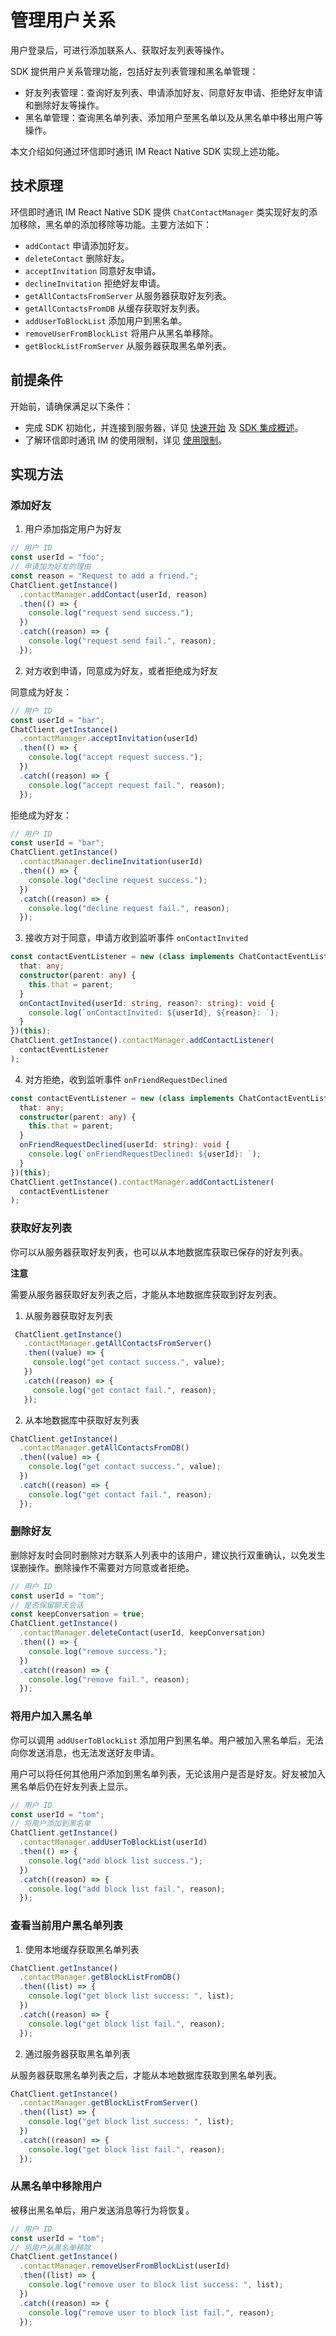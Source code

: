 # 管理用户关系

<Toc />

用户登录后，可进行添加联系人、获取好友列表等操作。

SDK 提供用户关系管理功能，包括好友列表管理和黑名单管理：

- 好友列表管理：查询好友列表、申请添加好友、同意好友申请、拒绝好友申请和删除好友等操作。
- 黑名单管理：查询黑名单列表、添加用户至黑名单以及从黑名单中移出用户等操作。

本文介绍如何通过环信即时通讯 IM React Native SDK 实现上述功能。

## 技术原理

环信即时通讯 IM React Native SDK 提供 `ChatContactManager` 类实现好友的添加移除，黑名单的添加移除等功能。主要方法如下：

- `addContact` 申请添加好友。
- `deleteContact` 删除好友。
- `acceptInvitation` 同意好友申请。
- `declineInvitation` 拒绝好友申请。
- `getAllContactsFromServer` 从服务器获取好友列表。
- `getAllContactsFromDB` 从缓存获取好友列表。
- `addUserToBlockList` 添加用户到黑名单。
- `removeUserFromBlockList` 将用户从黑名单移除。
- `getBlockListFromServer` 从服务器获取黑名单列表。

## 前提条件

开始前，请确保满足以下条件：

- 完成 SDK 初始化，并连接到服务器，详见 [快速开始](quickstart.html) 及 [SDK 集成概述](overview.html)。
- 了解环信即时通讯 IM 的使用限制，详见 [使用限制](/document/v2/privatization/uc_limitation.html)。

## 实现方法

### 添加好友

1. 用户添加指定用户为好友

```typescript
// 用户 ID
const userId = "foo";
// 申请加为好友的理由
const reason = "Request to add a friend.";
ChatClient.getInstance()
  .contactManager.addContact(userId, reason)
  .then(() => {
    console.log("request send success.");
  })
  .catch((reason) => {
    console.log("request send fail.", reason);
  });
```

2. 对方收到申请，同意成为好友，或者拒绝成为好友

同意成为好友：

```typescript
// 用户 ID
const userId = "bar";
ChatClient.getInstance()
  .contactManager.acceptInvitation(userId)
  .then(() => {
    console.log("accept request success.");
  })
  .catch((reason) => {
    console.log("accept request fail.", reason);
  });
```

拒绝成为好友：

```typescript
// 用户 ID
const userId = "bar";
ChatClient.getInstance()
  .contactManager.declineInvitation(userId)
  .then(() => {
    console.log("decline request success.");
  })
  .catch((reason) => {
    console.log("decline request fail.", reason);
  });
```

3. 接收方对于同意，申请方收到监听事件 `onContactInvited`

```typescript
const contactEventListener = new (class implements ChatContactEventListener {
  that: any;
  constructor(parent: any) {
    this.that = parent;
  }
  onContactInvited(userId: string, reason?: string): void {
    console.log(`onContactInvited: ${userId}, ${reason}: `);
  }
})(this);
ChatClient.getInstance().contactManager.addContactListener(
  contactEventListener
);
```

4. 对方拒绝，收到监听事件 `onFriendRequestDeclined`

```typescript
const contactEventListener = new (class implements ChatContactEventListener {
  that: any;
  constructor(parent: any) {
    this.that = parent;
  }
  onFriendRequestDeclined(userId: string): void {
    console.log(`onFriendRequestDeclined: ${userId}: `);
  }
})(this);
ChatClient.getInstance().contactManager.addContactListener(
  contactEventListener
);
```

### 获取好友列表

你可以从服务器获取好友列表，也可以从本地数据库获取已保存的好友列表。

**注意**

需要从服务器获取好友列表之后，才能从本地数据库获取到好友列表。

1. 从服务器获取好友列表

```typescript
 ChatClient.getInstance()
   .contactManager.getAllContactsFromServer()
   .then((value) => {
     console.log("get contact success.", value);
   })
   .catch((reason) => {
     console.log("get contact fail.", reason);
   });
 ```

 2. 从本地数据库中获取好友列表

 ```typescript
 ChatClient.getInstance()
   .contactManager.getAllContactsFromDB()
   .then((value) => {
     console.log("get contact success.", value);
   })
   .catch((reason) => {
     console.log("get contact fail.", reason);
   });
 ```

### 删除好友

删除好友时会同时删除对方联系人列表中的该用户，建议执行双重确认，以免发生误删操作。删除操作不需要对方同意或者拒绝。

```typescript
// 用户 ID
const userId = "tom";
// 是否保留聊天会话
const keepConversation = true;
ChatClient.getInstance()
  .contactManager.deleteContact(userId, keepConversation)
  .then(() => {
    console.log("remove success.");
  })
  .catch((reason) => {
    console.log("remove fail.", reason);
  });
```

### 将用户加入黑名单

你可以调用 `addUserToBlockList` 添加用户到黑名单。用户被加入黑名单后，无法向你发送消息，也无法发送好友申请。

用户可以将任何其他用户添加到黑名单列表，无论该用户是否是好友。好友被加入黑名单后仍在好友列表上显示。

```typescript
// 用户 ID
const userId = "tom";
// 将用户添加到黑名单
ChatClient.getInstance()
  .contactManager.addUserToBlockList(userId)
  .then(() => {
    console.log("add block list success.");
  })
  .catch((reason) => {
    console.log("add block list fail.", reason);
  });
```

### 查看当前用户黑名单列表

1. 使用本地缓存获取黑名单列表

```typescript
ChatClient.getInstance()
  .contactManager.getBlockListFromDB()
  .then((list) => {
    console.log("get block list success: ", list);
  })
  .catch((reason) => {
    console.log("get block list fail.", reason);
  });
```

2. 通过服务器获取黑名单列表

从服务器获取黑名单列表之后，才能从本地数据库获取到黑名单列表。

```typescript
ChatClient.getInstance()
  .contactManager.getBlockListFromServer()
  .then((list) => {
    console.log("get block list success: ", list);
  })
  .catch((reason) => {
    console.log("get block list fail.", reason);
  });
```

### 从黑名单中移除用户

被移出黑名单后，用户发送消息等行为将恢复。

```typescript
// 用户 ID
const userId = "tom";
// 将用户从黑名单移除
ChatClient.getInstance()
  .contactManager.removeUserFromBlockList(userId)
  .then((list) => {
    console.log("remove user to block list success: ", list);
  })
  .catch((reason) => {
    console.log("remove user to block list fail.", reason);
  });
```